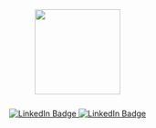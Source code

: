 <div id="header" align="center">
  <img src="https://media.giphy.com/media/LaVp0AyqR5bGsC5Cbm/giphy.gif" width="150" height="150"/>
    
  </br>
  <div id="badges" style="margin-top: 25px">
    <a href="https://web.facebook.com/umardev500">
        <img src="https://img.shields.io/badge/Facebook-blue?style=for-the-badge&logo=facebook&logoColor=white" alt="LinkedIn Badge"/>
    </a>
    <a href="https://wa.me/083879154310">
        <img src="https://img.shields.io/badge/Whatsapp-%23128C7E?style=for-the-badge&logo=whatsapp&logoColor=white" alt="LinkedIn Badge"/>
    </a>
  </div>
</div>
